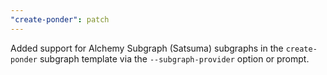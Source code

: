```yaml
---
"create-ponder": patch
---
```


Added support for Alchemy Subgraph (Satsuma) subgraphs in the `create-ponder` subgraph template via the `--subgraph-provider` option or prompt.
